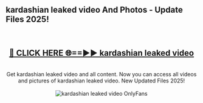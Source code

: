 <h2>kardashian leaked video And Photos - Update Files 2025!</h2>
<br>
<div align="center">
<h2><a href="https://linkcuts.com/hfmhzwbr" rel="nofollow">🔴 CLICK HERE 🌐==►► kardashian leaked video</a></h2>
<br>
Get kardashian leaked video and all content. Now you can access all videos and pictures of kardashian leaked video. New Updated Files 2025!
<br>
<br>
<a href="https://linkcuts.com/hfmhzwbr" rel="nofollow" data-target="animated-image.originalLink"><img src="https://i.ibb.co.com/WyWwxjT/player-gif2.gif" alt="kardashian leaked video OnlyFans" style="max-width: 100%; display: inline-block;" data-target="animated-image.originalImage"></a>
</div>
<br>